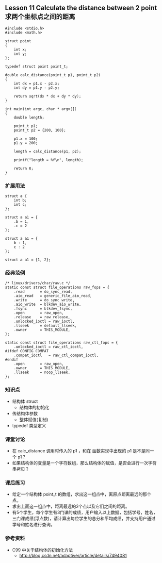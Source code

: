 ## Lesson 11 Calculate the distance between 2 point 求两个坐标点之间的距离
	#include <stdio.h>
	#include <math.h>

	struct point
	{
		int x;
		int y;
	};

	typedef struct point point_t;

	double calc_distance(point_t p1, point_t p2)
	{
		int dx = p1.x - p2.x;
		int dy = p1.y - p2.y;
		
		return sqrt(dx * dx + dy * dy);
	}

	int main(int argc, char * argv[])
	{
		double length;
		
		point_t p1;
		point_t p2 = {200, 100};
		
		p1.x = 100;
		p1.y = 200;
		
		length = calc_distance(p1, p2);
		
		printf("length = %f\n", length);

		return 0;
	}
	
### 扩展用法
	struct a {
		int b;
		int c;
	};

	struct a a1 = {
		.b = 1,
		.c = 2
	};

	struct a a1 = {
		b : 1,
		c : 2
	};

	struct a a1 = {1, 2};

### 经典范例
	/* linux/drivers/char/raw.c */
	static const struct file_operations raw_fops = {
		.read		= do_sync_read,
		.aio_read	= generic_file_aio_read,
		.write		= do_sync_write,
		.aio_write	= blkdev_aio_write,
		.fsync		= blkdev_fsync,
		.open		= raw_open,
		.release	= raw_release,
		.unlocked_ioctl = raw_ioctl,
		.llseek		= default_llseek,
		.owner		= THIS_MODULE,
	};

	static const struct file_operations raw_ctl_fops = {
		.unlocked_ioctl = raw_ctl_ioctl,
	#ifdef CONFIG_COMPAT
		.compat_ioctl	= raw_ctl_compat_ioctl,
	#endif
		.open		= raw_open,
		.owner		= THIS_MODULE,
		.llseek		= noop_llseek,
	};
	
	
### 知识点
* 结构体 struct
	- 结构体的初始化 
* 传结构体参数
	- 整体赋值(复制)
* typedef 类型定义

### 课堂讨论
* 在 calc_distance 调用时传入的 p1 ，和在 函数实现中出现的 p1 是不是同一个 p1？
* 如果结构体的变量是一个字符数组，那么结构体的赋值，是否会进行一次字符串拷贝？

### 课后练习
* 给定一个结构体 point_t 的数组，求出这一组点中，离原点距离最远的那个点。
* 求出上面这一组点中，距离最远的2个点以及它们之间的距离。
* 有5个学生，每个学生有3门课的成绩，用户输入以上数据，包括学号，姓名，三门课成绩(浮点数)，请计算出每位学生的总分和平均成绩，并支持用户通过学号和姓名进行查询。

### 参考资料
* C99 中关于结构体的初始化方法
	- <http://blog.csdn.net/adaptiver/article/details/7494081>
